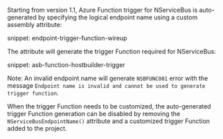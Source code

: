 Starting from version 1.1, Azure Function trigger for NServiceBus is auto-generated by specifying the logical endpoint name using a custom assembly attribute:

snippet: endpoint-trigger-function-wireup

The attribute will generate the trigger Function required for NServiceBus:

snippet: asb-function-hostbuilder-trigger

Note: An invalid endpoint name will generate `NSBFUNC001` error with the message `Endpoint name is invalid and cannot be used to generate trigger function`.

When the trigger Function needs to be customized, the auto-generated trigger Function generation can be disabled by removing the `NServiceBusEndpointName()` attribute and a customized trigger Function added to the project.